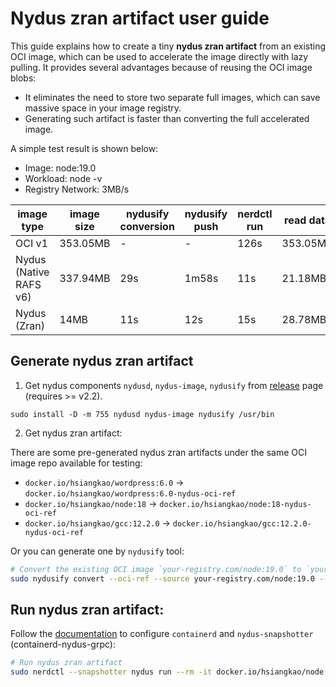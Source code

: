 # Nydus zran artifact user guide

This guide explains how to create a tiny **nydus zran artifact** from an existing OCI image, which can be used to accelerate the image directly with lazy pulling. It provides several advantages because of reusing the OCI image blobs:

- It eliminates the need to store two separate full images, which can save massive space in your image registry.
- Generating such artifact is faster than converting the full accelerated image.

A simple test result is shown below:

- Image: node:19.0
- Workload: node -v
- Registry Network: 3MB/s

| image type             | image size | nydusify conversion | nydusify push | nerdctl run | read data |
| ---------------------- | ---------- | ------------------- | ------------- | ----------- | --------- |
| OCI v1                 | 353.05MB   | -                   | -             | 126s        | 353.05MB  |
| Nydus (Native RAFS v6) | 337.94MB   | 29s                 | 1m58s         | 11s         | 21.18MB   |
| Nydus (Zran)           | 14MB       | 11s                 | 12s           | 15s         | 28.78MB   |

## Generate nydus zran artifact

1. Get nydus components `nydusd`, `nydus-image`, `nydusify` from [release](https://github.com/dragonflyoss/image-service/releases) page (requires >= v2.2).

```
sudo install -D -m 755 nydusd nydus-image nydusify /usr/bin
```

2. Get nydus zran artifact:

There are some pre-generated nydus zran artifacts under the same OCI image repo available for testing:

- `docker.io/hsiangkao/wordpress:6.0` -> `docker.io/hsiangkao/wordpress:6.0-nydus-oci-ref`
- `docker.io/hsiangkao/node:18` -> `docker.io/hsiangkao/node:18-nydus-oci-ref`
- `docker.io/hsiangkao/gcc:12.2.0` -> `docker.io/hsiangkao/gcc:12.2.0-nydus-oci-ref`

Or you can generate one by `nydusify` tool:

``` bash
# Convert the existing OCI image `your-registry.com/node:19.0` to `your-registry.com/node:19.0-nydus-oci-ref`:
sudo nydusify convert --oci-ref --source your-registry.com/node:19.0 --target your-registry.com/node:19.0-nydus-oci-ref
```

## Run nydus zran artifact:

Follow the [documentation](https://github.com/dragonflyoss/image-service/blob/master/docs/containerd-env-setup.md) to configure `containerd` and `nydus-snapshotter` (containerd-nydus-grpc):

``` bash
# Run nydus zran artifact
sudo nerdctl --snapshotter nydus run --rm -it docker.io/hsiangkao/node:18-nydus-oci-ref node -v
```
